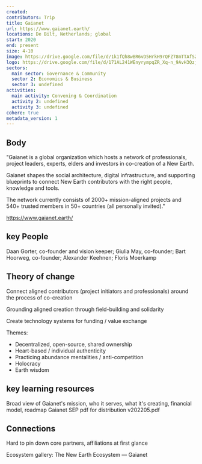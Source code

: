 ```yaml
---
created:
contributors: Trip
title: Gaianet
url: https://www.gaianet.earth/ 
locations: De Bilt, Netherlands; global
start: 2020
end: present
size: 4-10
image: https://drive.google.com/file/d/1k1fQh8wBR6vD5HrkH9rQFZ78mTTAfSZC/view?usp=drive_link
logo: https://drive.google.com/file/d/171AL241WEnyrympqZR_Xq-n_9AvH3Qzj/view?usp=drive_link 
sectors:
  main sector: Governance & Community
  sector 2: Economics & Business
  sector 3: undefined
activities: 
  main activity: Convening & Coordination
  activity 2: undefined
  activity 3: undefined
cohere: true
metadata_version: 1
---
```



## Body

"Gaianet is a global organization which hosts a network of professionals, project leaders, experts, elders and investors in co-creation of a New Earth.

Gaianet shapes the social architecture, digital infrastructure, and supporting blueprints to connect New Earth contributors with the right people, knowledge and tools.

The network currently consists of 2000+ mission-aligned projects and 540+ trusted members in 50+ countries (all personally invited)."

https://www.gaianet.earth/

## key People

Daan Gorter, co-founder and vision keeper; Giulia May, co-founder; Bart Hoorweg, co-founder; Alexander Keehnen; Floris Moerkamp

## Theory of change

Connect aligned contributors (project initiators and professionals) around the process of co-creation

Grounding aligned creation through field-building and solidarity

Create technology systems for funding / value exchange

Themes:
* Decentralized, open-source, shared ownership
* Heart-based / individual authenticity
* Practicing abundance mentalities / anti-competition
* Holocracy
* Earth wisdom

## key learning resources

Broad view of Gaianet's mission, who it serves, what it's creating, financial model, roadmap
Gaianet SEP pdf for distribution v202205.pdf

## Connections

Hard to pin down core partners, affiliations at first glance

Ecosystem gallery:
The New Earth Ecosystem — Gaianet


